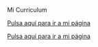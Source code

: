 Mi Curriculum

[Pulsa aquí para ir a mi página](https://nuriaga.github.io/NuriaGA.github.io/)<p>
[Pulsa aquí para ir a mi página](https://nuriaga.github.io/web/)
